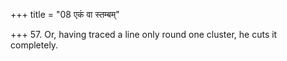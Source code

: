 +++
title = "08 एकं वा स्तम्बम्"

+++
57. Or, having traced a line only round one cluster, he cuts it completely.  
